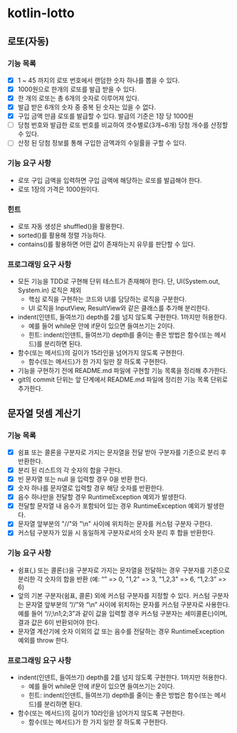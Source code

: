 # kotlin-lotto

## 로또(자동)

### 기능 목록
- [x] 1 ~ 45 까지의 로또 번호에서 랜덤한 숫자 하나를 뽑을 수 있다.
- [x] 1000원으로 한개의 로또를 발급 받을 수 있다.
- [x] 한 개의 로또는 총 6개의 숫자로 이루어져 있다.
- [x] 발급 받은 6개의 숫자 중 중복 된 숫자는 있을 수 없다.
- [x] 구입 금액 만큼 로또를 발급할 수 있다. 발급의 기준은 1장 당 1000원
- [ ] 당첨 번호와 발급한 로또 번호를 비교하여 갯수별로(3개~6개) 당첨 개수를 산정할 수 있다.
- [ ] 산정 된 당첨 정보를 통해 구입한 금액과의 수일률을 구할 수 있다.

### 기능 요구 사항
- 로또 구입 금액을 입력하면 구입 금액에 해당하는 로또를 발급해야 한다.
- 로또 1장의 가격은 1000원이다.

### 힌트
- 로또 자동 생성은 shuffled()을 활용한다.
- sorted()를 활용해 정렬 가능하다.
- contains()를 활용하면 어떤 값이 존재하는지 유무를 판단할 수 있다.

### 프로그래밍 요구 사항
- 모든 기능을 TDD로 구현해 단위 테스트가 존재해야 한다. 단, UI(System.out, System.in) 로직은 제외
  - 핵심 로직을 구현하는 코드와 UI를 담당하는 로직을 구분한다.
  - UI 로직을 InputView, ResultView와 같은 클래스를 추가해 분리한다.
- indent(인덴트, 들여쓰기) depth를 2를 넘지 않도록 구현한다. 1까지만 허용한다.
  - 예를 들어 while문 안에 if문이 있으면 들여쓰기는 2이다.
  - 힌트: indent(인덴트, 들여쓰기) depth를 줄이는 좋은 방법은 함수(또는 메서드)를 분리하면 된다.
- 함수(또는 메서드)의 길이가 15라인을 넘어가지 않도록 구현한다.
  - 함수(또는 메서드)가 한 가지 일만 잘 하도록 구현한다.
- 기능을 구현하기 전에 README.md 파일에 구현할 기능 목록을 정리해 추가한다.
- git의 commit 단위는 앞 단계에서 README.md 파일에 정리한 기능 목록 단위로 추가한다.

## 문자열 덧셈 계산기

### 기능 목록
- [x] 쉼표 또는 콜론을 구분자로 가지는 문자열을 전달 받아 구분자를 기준으로 분리 후 반환한다.
- [x] 분리 된 리스트의 각 숫자의 합을 구한다.
- [x] 빈 문자열 또는 null 을 입력할 경우 0을 반환 한다.
- [x] 숫자 하나를 문자열로 입력할 경우 해당 숫자를 반환한다.
- [x] 음수 하나만을 전달할 경우 RuntimeException 예외가 발생한다.
- [x] 전달할 문자열 내 음수가 포함되어 있는 경우 RuntimeException 예외가 발생한다.
- [x] 문자열 앞부분의 "//"와 "\n" 사이에 위치하는 문자를 커스텀 구분자 구한다.
- [x] 커스텀 구분자가 있을 시 동일하게 구분자로서의 숫자 분리 후 합을 반환한다. 

### 기능 요구 사항
- 쉼표(,) 또는 콜론(:)을 구분자로 가지는 문자열을 전달하는 경우 구분자를 기준으로 분리한 각 숫자의 합을 반환 (예: “” => 0, "1,2" => 3, "1,2,3" => 6, “1,2:3” => 6)
- 앞의 기본 구분자(쉼표, 콜론) 외에 커스텀 구분자를 지정할 수 있다. 커스텀 구분자는 문자열 앞부분의 “//”와 “\n” 사이에 위치하는 문자를 커스텀 구분자로 사용한다. 예를 들어 “//;\n1;2;3”과 같이 값을 입력할 경우 커스텀 구분자는 세미콜론(;)이며, 결과 값은 6이 반환되어야 한다.
- 문자열 계산기에 숫자 이외의 값 또는 음수를 전달하는 경우 RuntimeException 예외를 throw 한다.

### 프로그래밍 요구 사항
- indent(인덴트, 들여쓰기) depth를 2를 넘지 않도록 구현한다. 1까지만 허용한다.
  - 예를 들어 while문 안에 if문이 있으면 들여쓰기는 2이다.
  - 힌트: indent(인덴트, 들여쓰기) depth를 줄이는 좋은 방법은 함수(또는 메서드)를 분리하면 된다.
- 함수(또는 메서드)의 길이가 10라인을 넘어가지 않도록 구현한다.
  - 함수(또는 메서드)가 한 가지 일만 잘 하도록 구현한다.